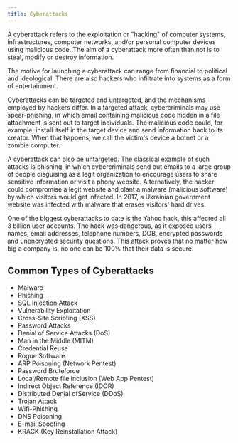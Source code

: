 ```yaml
---
title: Cyberattacks
---
```

A cyberattack refers to the exploitation or "hacking" of computer systems, infrastructures, computer networks, and/or personal computer devices using malicious code. 
The aim of a cyberattack more often than not is to steal, modify or destroy information. 

The motive for launching a cyberattack can range from financial to political and ideological.
There are also hackers who infiltrate into systems as a form of entertainment.

Cyberattacks can be targeted and untargeted, and the mechanisms employed by hackers differ.
In a targeted attack, cybercriminals may use spear-phishing, in which email containing malicious code hidden in a file attachment is sent out to target individuals.
The malicious code could, for example, install itself in the target device and send information back to its creator.
When that happens, we call the victim's device a botnet or a zombie computer.

A cyberattack can also be untargeted. The classical example of such attacks is phishing,
in which cybercriminals send out emails to a large group of people disguising as a legit organization to encourage users to share sensitive information or visit a phony website.
Alternatively, the hacker could compromise a legit website and plant a malware (malicious software) by which visitors would get infected.
In 2017, a Ukrainian government website was infected with malware that erases visitors' hard drives.

One of the biggest cyberattacks to date is the Yahoo hack, this affected all 3 billion user accounts. The hack was dangerous, as it exposed users names,
email addresses, telephone numbers, DOB, encrypted passwords and unencrypted security questions. This attack proves that no matter how big a company is,
no one can be 100% that their data is secure.

## Common Types of Cyberattacks
* Malware  
* Phishing  
* SQL Injection Attack  
* Vulnerability Exploitation  
* Cross-Site Scripting (XSS)  
* Password Attacks  
* Denial of Service Attacks (DoS)  
* Man in the Middle (MITM)  
* Credential Reuse  
* Rogue Software
* ARP Poisoning (Network Pentest)
* Password Bruteforce 
* Local/Remote file inclusion (Web App Pentest)
* Indirect Object Reference (IDOR) 
* Distributed Denial ofService (DDoS)
* Trojan Attack
* Wifi-Phishing
* DNS Poisoning
* E-mail Spoofing
* KRACK (Key Reinstallation Attack)

